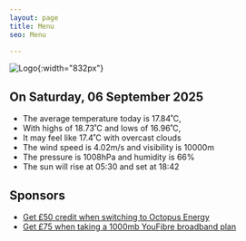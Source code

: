 ```yaml
---
layout: page
title: Menu
seo: Menu

---
```


![Logo](/images/logo.jpg){:width="832px"}

<!-- weather_marker starts -->
## On Saturday, 06 September 2025

- The average temperature today is 17.84˚C,
- With highs of 18.73˚C and lows of 16.96˚C,
- It may feel like 17.4˚C with overcast clouds
- The wind speed is 4.02m/s and visibility is 10000m
- The pressure is 1008hPa and humidity is 66%
- The sun will rise at 05:30 and set at 18:42

<!-- weather_marker ends -->

## Sponsors

- [Get £50 credit when switching to Octopus Energy](https://bit.ly/3oD1nnS)
- [Get £75 when taking a 1000mb YouFibre broadband plan](https://aklam.io/91zWhU?)

